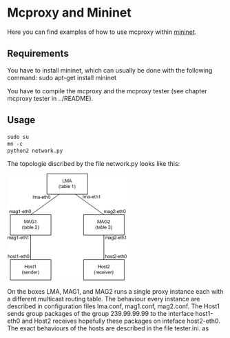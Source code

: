 <!--vim: set textwidth=80 formatoptions+=t wrapmargin=5 -->

Mcproxy and Mininet
===================
Here you can find examples of how to use mcproxy within [mininet](mininet.org).

Requirements
------------
You have to install mininet, which can usually be done with the following command:
    sudo apt-get install mininet
    
You have to compile the mcproxy and the mcproxy tester (see chapter mcproxy tester in ../README).

Usage   
-----   
    sudo su
    mn -c
    python2 network.py  



The topologie discribed by the file network.py looks like this:   
                  
![pmipv6.png](figures/pmipv6.png)

On the boxes LMA, MAG1, and MAG2 runs a single proxy instance each with a
different multicast routing table. The behaviour every instance are described
in configuration files lma.conf, mag1.conf, mag2.conf.  The Host1 sends group
packages of the group 239.99.99.99 to the interface host1-eth0 and Host2
receives hopefully these packages on inteface host2-eth0. The exact behaviours
of the hosts are described in the file tester.ini. as
     
   
   
